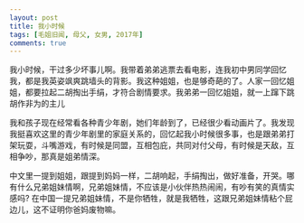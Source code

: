 ```yaml
---
layout: post
title: 我小时候
tags: [毛姐旧闻, 母父, 女男, 2017年]
comments: true
---
```


  我小时候，干过多少坏事儿啊。我带着弟弟逃票去看电影，连我初中男同学回忆我，都是我英姿飒爽跳墙头的背影。我这种姐姐，也是够奇葩的了。人家一回忆姐姐，都要拉起二胡掏出手绢，才符合剧情要求。我弟弟一回忆姐姐，就一上蹿下跳胡作非为的主儿
  
  我和孩子现在经常看各种青少年剧，她们年龄到了，已经很少看动画片了。我发现我挺喜欢这里的青少年剧里的家庭关系的，回忆起我小时候很多事，也是跟弟弟打架玩耍，斗嘴游戏，有时候是同盟，互相包庇，共同对付父母，有时候是天敌，互相争吵，那真是姐弟情深。
  
  中文里一提到姐姐，跟提到妈妈一样，二胡响起，手绢掏出，做好准备，开哭。哪有什么兄弟姐妹情啊，兄弟姐妹情，不应该是小伙伴热热闹闹，有吵有笑的真情实感吗? 在中国一提兄弟姐妹情，不是你牺牲，就是我牺牲，这跟兄弟姐妹情粘个屁边儿，这不证明你爸妈废物嘛。
